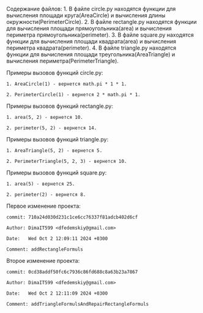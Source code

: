 Содержание файлов:
    1. В файле circle.py находятся функции для вычисления площади круга(AreaCircle) и вычисления длины окружности(PerimeterCircle).
    2. В файле rectangle.py находятся функции для вычисления площади прямоугольника(area) и вычисления периметра прямоугольника(perimeter).
    3. В файле square.py находятся функции для вычисления площади квадрата(area) и вычисления периметра квадрата(perimeter).
    4. В файле triangle.py находятся функции для вычисления площади треугольника(AreaTriangle) и вычисления периметра(PerimeterTriangle).


Примеры вызовов функций circle.py:

    1. AreaCircle(1) - вернется math.pi * 1 * 1.

    2. PerimeterCircle(1) - вернется 2 * math.pi * 1.

Примеры вызовов функций rectangle.py:

    1. area(5, 2) - вернется 10.

    2. perimeter(5, 2) - вернется 14.

Примеры вызовов функций triangle.py:

    1. AreaTriangle(5, 2) - вернется 5.

    2. PerimeterTriangle(5, 2, 3) - вернется 10.

Примеры вызовов функций square.py:

    1. area(5) - вернется 25.

    2. perimeter(2) - вернется 8.


Первое изменение проекта:

    commit: 710a24d030d231c1ce6cc76337f81adcb402d6cf

    Author: DimaIT599 <dfedemskiy@gmail.com>

    Date:   Wed Oct 2 12:09:11 2024 +0300

    Comment: addRectangleFormuls


Второе изменение проекта:

    commit: 0cd38addf50fc6c7936c86fd688c8a63b23a7867

    Author: DimaIT599 <dfedemskiy@gmail.com>

    Date:   Wed Oct 2 12:11:09 2024 +0300

    Comment: addTriangleFormulsAndRepairRectangleFormuls 
    
